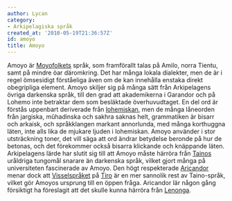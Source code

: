 ```yaml
---
author: Lycan
category:
- Arkipelagiska språk
created_at: '2010-05-19T21:36:57Z'
id: amoyo
title: Amoyo
---
```

Amoyo är [Moyofolkets] språk, som framförallt talas på Amilo, norra Tientu, samt på mindre öar däromkring. Det har många lokala dialekter, men de är i regel ömsesidigt förståeliga även om de kan innehålla enstaka direkt obegripliga element. Amoyo skiljer sig på många sätt från Arkipelagens övriga darkenska språk, till den grad att akademikerna i Garandor och på Lohemo inte betraktar dem som besläktade överhuvudtaget. En del ord är förstås uppenbart deriverade från [lohemiskan], men de många låneorden från jargiska, mûhadinska och sakhra saknas helt, grammatiken är bisarr och arkaisk, och språkklangen markant annorlunda, med många korthuggna läten, inte alls lika de mjukare ljuden i lohemiskan. Amoyo använder i stor utsträckning toner, det vill säga att ord ändrar betydelse beronde på hur de betonas, och det förekommer också bisarra klickande och knäppande läten. Arkipelagens lärde har slutit sig till att Amoyo måste härröra från [Tainos] uråldriga tungomål snarare än darkenska språk, vilket gjort många på universiteten fascinerade av Amoyo. Den högt respekterade [Aricandor] menar dock att [Visselspråket] på [Tiro] är en mer sannolik rest av Taino-språk, vilket gör Amoyos ursprung till en öppen fråga. Aricandor lär någon gång försiktigt ha föreslagit att det skulle kunna härröra från [Lenonga].

  [Moyofolkets]: Moyo
  [lohemiskan]: Lohemiska
  [Tainos]: Tainoa
  [Aricandor]: Aricandor
  [Visselspråket]: Visselspråket
  [Tiro]: Tiro
  [Lenonga]: Lenonga